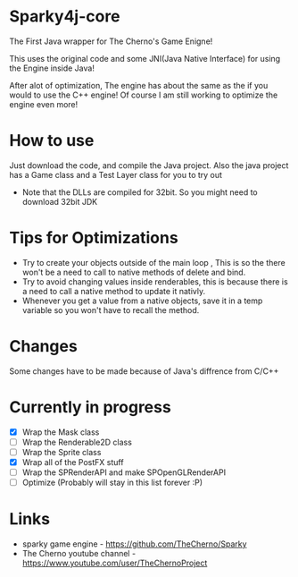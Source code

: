 # Sparky4j-core
The First Java wrapper for The Cherno's Game Enigne!

This uses the original code and some JNI(Java Native Interface) for using the Engine inside Java!

After alot of optimization, The engine has about the same as the if you would to use the C++ engine! Of course I am still working to optimize the engine even more!

# How to use
Just download the code, and compile the Java project. Also the java project has a Game class and a Test Layer class for you to try out

* Note that the DLLs are compiled for 32bit. So you might need to download 32bit JDK

# Tips for Optimizations
* Try to create your objects outside of the main loop , This is so the there won't be a need to call to native methods of delete and bind.
* Try to avoid changing values inside renderables, this is because there is a need to call a native method to update it nativly.
* Whenever you get a value from a native objects, save it in a temp variable so you won't have to recall the method.

# Changes
Some changes have to be made because of Java's diffrence from C/C++

# Currently in progress
- [x] Wrap the Mask class
- [ ] Wrap the Renderable2D class
- [ ] Wrap the Sprite class
- [x] Wrap all of the PostFX stuff
- [ ] Wrap the SPRenderAPI and make SPOpenGLRenderAPI
- [ ] Optimize (Probably will stay in this list forever :P)

# Links
* sparky game engine - https://github.com/TheCherno/Sparky
* The Cherno youtube channel - https://www.youtube.com/user/TheChernoProject
